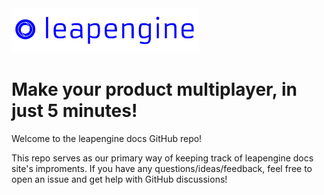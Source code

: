 <div>
  <a href="https://leapengine.io"><img width="300" src="https://raw.githubusercontent.com/leapengine/leapengine-cn/main/leapengine-github.png" /></a>
</div>

# Make your product multiplayer, in just 5 minutes!

Welcome to the leapengine docs GitHub repo!

This repo serves as our primary way of keeping track of leapengine docs site's improments. If you have any questions/ideas/feedback, feel free to open an issue and get help with GitHub discussions!
